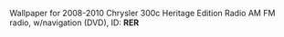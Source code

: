 Wallpaper for 2008-2010 Chrysler 300c Heritage Edition Radio AM FM radio, w/navigation (DVD), ID: **RER**
